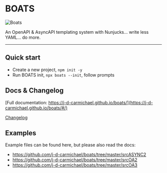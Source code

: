 # BOATS

![Boats](boats.jpg)

An OpenAPI & AsyncAPI templating system with Nunjucks... write less YAML... do more.
___

## Quick start
- Create a new project, `npm init -y`
- Run BOATS init, `npx boats --init`, follow prompts

## Docs & Changelog
[Full documentation: https://j-d-carmichael.github.io/boats/](https://j-d-carmichael.github.io/boats/#/)

[Changelog](https://j-d-carmichael.github.io/boats/#/?id=changelog)

## Examples
Example files can be found here, but please also read the docs:
- https://github.com/j-d-carmichael/boats/tree/master/srcASYNC2
- https://github.com/j-d-carmichael/boats/tree/master/srcOA2
- https://github.com/j-d-carmichael/boats/tree/master/srcOA3
